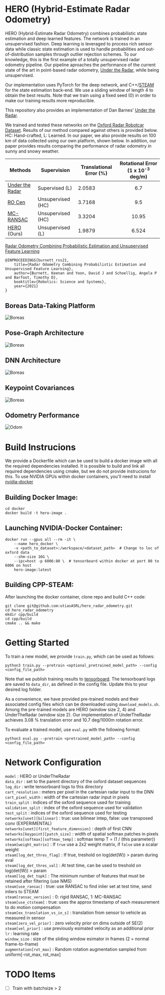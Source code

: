# HERO (Hybrid-Estimate Radar Odometry)

HERO (Hybrid-Estimate Radar Odometry) combines probabilistic state estimation and deep learned features. The network is trained in an unsupervised fashion. Deep learning is leveraged to process rich sensor data while classic state estimation is used to handle probabilities and out-of-distribution samples through outlier rejection schemes. To our knowledge, this is the first example of a totally unsupervised radar odometry pipeline. Our pipeline aproaches the performance of the current state of the art in point-based radar odometry, [Under the Radar](https://arxiv.org/abs/2001.10789), while being unsupervised.

Our implementation uses PyTorch for the deep network, and C++/[STEAM](https://github.com/utiasASRL/steam) for the state estimation back-end. We use a sliding window of length 4 to obtain the best results. Note that we train using a fixed seed (0) in order to make our training results more reproducible.

This repository also provides an implementation of Dan Barnes' [Under the Radar](https://arxiv.org/abs/2001.10789).

We trained and tested these networks on the [Oxford Radar Robotcar Dataset](https://oxford-robotics-institute.github.io/radar-robotcar-dataset/). Results of our method compared against others is provided below. HC: Hand-crafted, L: Learned. In our paper, we also provide results on 100 km of data collected using our own platform, shown below. In addition, our paper provides results comparing the performance of radar odometry in sunny and snowy weather.

| Methods         | Supervision       | Translational Error (%) | Rotational Error (1 x 10<sup>-3</sup> deg/m) |
|-----------------|-------------------|-------------------------|:--------------------------------------------:|
| [Under the Radar](https://arxiv.org/abs/2001.10789) | Supervised (L)    | 2.0583                  | 6.7                                          |
| [RO Cen](https://www.robots.ox.ac.uk/~mobile/Papers/2018ICRA_cen.pdf)          | Unsupervised (HC) | 3.7168                  | 9.5                                          |
| [MC-RANSAC](https://arxiv.org/abs/2011.03512)       | Unsupervised (HC) | 3.3204                  | 10.95                                        |
| [HERO](https://arxiv.org/abs/2105.14152) (Ours)     | Unsupervised (L)  | 1.9879                  | 6.524                                        |

[Radar Odometry Combining Probabilistic Estimation and Unsupervised Feature Learning](https://arxiv.org/pdf/2105.14152.pdf) 

```
@INPROCEEDINGS{burnett_rss21,
    title={Radar Odometry Combining Probabilistic Estimation and Unsupervised Feature Learning},
    author={Burnett, Keenan and Yoon, David J and Schoellig, Angela P and Barfoot, Timothy D},
    booktitle={Robotics: Science and Systems},
    year={2021}
}
```

## Boreas Data-Taking Platform
![Boreas](figs/boreas.jpg "Boreas")

## Pose-Graph Architecture
![Boreas](figs/arch.jpg "Architecture")

## DNN Architecture
![Boreas](figs/dnn.jpg "DNN")

## Keypoint Covariances
![Boreas](figs/cov.jpg "Covariances")

## Odometry Performance
![Odom](figs/odom.jpg "Odom")

# Build Instrucions
We provide a Dockerfile which can be used to build a docker image with all the required dependencies installed. It is possible to build and link all required dependencies using cmake, but we do not provide instrucions for this. To use NVIDIA GPUs within docker containers, you'll need to install [nvidia-docker](https://github.com/NVIDIA/nvidia-docker)

## Building Docker Image:
```
cd docker
docker build -t hero-image .
```
## Launching NVIDIA-Docker Container:
```
docker run --gpus all --rm -it \
    --name hero_docker \
    -v <path_to_dataset>:/workspace/<dataset_path>  # Change to loc of oxford data
    --shm-size 16G \
    --ipc=host -p 6006:80 \  # tensorboard within docker at port 80 to 6006 on host
    hero-image:latest
```
## Building CPP-STEAM:
After launching the docker container, clone repo and build C++ code:
```
git clone git@github.com:utiasASRL/hero_radar_odometry.git
cd hero_radar_odometry
mkdir cpp/build
cd cpp/build
cmake .. && make
```

# Getting Started
To train a new model, we provide `train.py`, which can be used as follows:

```
python3 train.py --pretrain <optional_pretrained_model_path> --config <config_file_path>
```

Note that we publish training results to [tensorboard](https://pytorch.org/docs/stable/tensorboard.html).
The tensorboard logs are saved to `data_dir`, as defined in the config file. Update this to your desired log folder.

As a convenience, we have provided pre-trained models and their associated config files which can be downloaded using `download_models.sh`. Among the pre-trained models are HERO (window size 2, 4) and UnderTheRadar (window size 2). Our implementation of UnderTheRadar achieves 3.08 % translation error and 10.7 deg/1000m rotation error.

To evaluate a trained model, use `eval.py` with the following format:

```
python3 eval.py --pretrain <pretrained_model_path> --config <config_file_path>
```

# Network Configuration
`model` : HERO or UnderTheRadar \
`data_dir` : set to the parent directory of the oxford dataset sequences \
`log_dir` : write tensorboard logs to this directory \
`cart_resolution` : meters per pixel in the cartesian radar input to the DNN \
`cart_pixel_width` : width of the cartesian radar input in pixels \
`train_split` : indices of the oxford sequence used for training \
`validation_split` : index of the oxford sequence used for validation \
`test_split` : indices of the oxford sequence used for testing \
`networks[unet][bilinear]` : true: use bilinear intep, false: use transposed conv (EXPERIMENTAL) \
`networks[unet][first_feature_dimension]` : depth of first CNN \
`networks[keypoint][patch_size]` : width of spatial softmax patches in pixels \
`networks[softmax][softmax_temp]` : softmax temp T = (1 / (this parameter)) \
`steam[weight_matrix]` : If `true` use a 2x2 weight matrix, if `false` use a scalar weight \
`steam[log_det_thres_flag]` : If true, treshold on log(det(W)) > param during eval \
`steam[log_det_thres_val]` : At test time, can be used to treshold on log(det(W)) > param \
`steam[log_det_topk]` : The minimum number of features that must be retained after filtering (use NMS) \
`steam[use_ransac]` : true: use RANSAC to find inlier set at test time, send inliers to STEAM \
`steam[ransac_version]` : 0: rigid RANSAC, 1: MC-RANSAC \
`steam[use_ctsteam]` : true: uses the approx timestamp of each measurement to do motion compensation \
`steam[ex_translation_vs_in_s]` : translation from sensor to vehicle as measured in sensor \
`steam[zero_vel_prior]` : zero velocity prior on dims outside of SE(2) \
`steam[vel_prior]` : use previously esimated velocity as an additional prior \
`lr` : learning rate \
`window_size` : size of the sliding window esimator in frames (2 = normal frame-to-frame) \
`augmentation[rot_max]` : Random rotation augmentation sampled from uniform[-rot_max, rot_max]

# TODO Items

- [ ] Train with batchsize > 2
